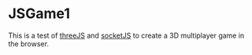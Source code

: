 # JSGame1

This is a test of [threeJS](https://threejs.org/) and [socketJS](https://socket.io/) to create a 3D multiplayer game in the browser.
